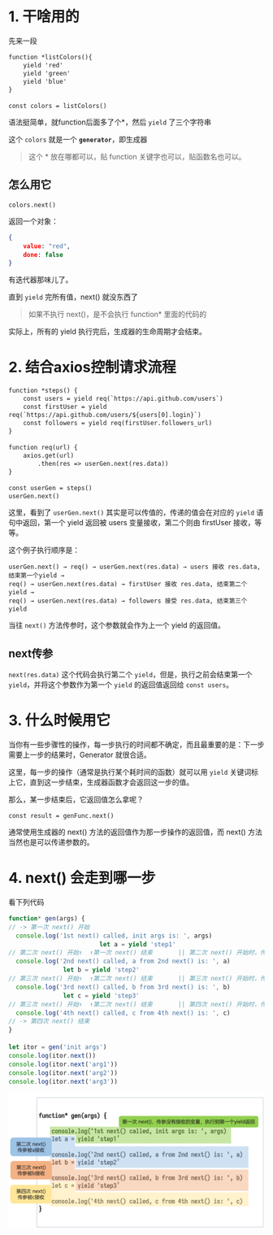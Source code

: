 # 1. 干啥用的

先来一段

``` JS
function *listColors(){
    yield 'red'
    yield 'green'
    yield 'blue'
}

const colors = listColors()
```

语法挺简单，就function后面多了个*，然后 `yield` 了三个字符串

这个 `colors` 就是一个 **`generator`**，即生成器

> 这个 * 放在哪都可以，贴 function 关键字也可以，贴函数名也可以。

## 怎么用它

``` JS
colors.next()
```

返回一个对象：

``` JSON
{
    value: "red",
    done: false
}
```

有迭代器那味儿了。

直到 `yield` 完所有值，next() 就没东西了

> 如果不执行 next()，是不会执行 function* 里面的代码的

实际上，所有的 yield 执行完后，生成器的生命周期才会结束。

# 2. 结合axios控制请求流程

``` JS
function *steps() {
    const users = yield req(`https://api.github.com/users`)
    const firstUser = yield req(`https://api.github.com/users/${users[0].login}`)
    const followers = yield req(firstUser.followers_url)
}

function req(url) {
    axios.get(url)
    	.then(res => userGen.next(res.data))
}

const userGen = steps()
userGen.next()
```

这里，看到了 `userGen.next()` 其实是可以传值的，传递的值会在对应的 `yield` 语句中返回，第一个 yield 返回被 users 变量接收，第二个则由 firstUser 接收，等等。

这个例子执行顺序是：

```
userGen.next() → req() → userGen.next(res.data) → users 接收 res.data, 结束第一个yield → 
req() → userGen.next(res.data) → firstUser 接收 res.data, 结束第二个 yield →
req() → userGen.next(res.data) → followers 接受 res.data, 结束第三个 yield
```

当往 `next()` 方法传参时，这个参数就会作为上一个 yield 的返回值。

## next传参

`next(res.data)` 这个代码会执行第二个 `yield`，但是，执行之前会结束第一个 `yield`，并将这个参数作为第一个 `yield` 的返回值返回给 `const users`。

# 3. 什么时候用它

当你有一些步骤性的操作，每一步执行的时间都不确定，而且最重要的是：下一步需要上一步的结果时，Generator 就很合适。

这里，每一步的操作（通常是执行某个耗时间的函数）就可以用 `yield` 关键词标上它，直到这一步结束，生成器函数才会返回这一步的值。

那么，某一步结束后，它返回值怎么拿呢？

``` JS
const result = genFunc.next()
```

通常使用生成器的 next() 方法的返回值作为那一步操作的返回值，而 next() 方法当然也是可以传递参数的。





# 4. next() 会走到哪一步

看下列代码

``` js
function* gen(args) {
// -> 第一次 next() 开始
  console.log('1st next() called, init args is: ', args)
  						 let a = yield 'step1'
// 第二次 next() 开始↑  ↑第一次 next() 结束       || 第二次 next() 开始时，传入的参数 'arg1' 才会被 a 接收
  console.log('2nd next() called, a from 2nd next() is: ', a)
               let b = yield 'step2'
// 第三次 next() 开始↑  ↑第二次 next() 结束       || 第三次 next() 开始时，传入的参数 'arg2' 才会被 b 接收
  console.log('3rd next() called, b from 3rd next() is: ', b)
               let c = yield 'step3'
// 第三次 next() 开始↑  ↑第二次 next() 结束       || 第四次 next() 开始时，传入的参数 'arg3' 才会被 c 接收
  console.log('4th next() called, c from 4th next() is: ', c)
// -> 第四次 next() 结束
}
    
let itor = gen('init args')
console.log(itor.next())
console.log(itor.next('arg1'))
console.log(itor.next('arg2'))
console.log(itor.next('arg3'))
```

![image-20210131022940767](attachments/image-20210131022940767.png)